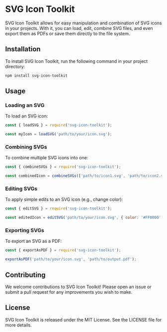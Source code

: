 # SVG Icon Toolkit

SVG Icon Toolkit allows for easy manipulation and combination of SVG icons in your projects. With it, you can load, edit, combine SVG files, and even export them as PDFs or save them directly to the file system.

## Installation

To install SVG Icon Toolkit, run the following command in your project directory:

```bash
npm install svg-icon-toolkit
```

## Usage

### Loading an SVG

To load an SVG icon:

```javascript
const { loadSVG } = require('svg-icon-toolkit');

const myIcon = loadSVG('path/to/your/icon.svg');
```

### Combining SVGs

To combine multiple SVG icons into one:

```javascript
const { combineSVGs } = require('svg-icon-toolkit');

const combinedIcon = combineSVGs(['path/to/icon1.svg', 'path/to/icon2.svg']);
```

### Editing SVGs

To apply simple edits to an SVG icon (e.g., change color):

```javascript
const { editSVG } = require('svg-icon-toolkit');

const editedIcon = editSVG('path/to/your/icon.svg', { color: '#FF0000' });
```

### Exporting SVGs

To export an SVG as a PDF:

```javascript
const { exportAsPDF } = require('svg-icon-toolkit');

exportAsPDF('path/to/your/icon.svg', 'path/to/output.pdf');
```

## Contributing

We welcome contributions to SVG Icon Toolkit! Please open an issue or submit a pull request for any improvements you wish to make.

## License

SVG Icon Toolkit is released under the MIT License. See the LICENSE file for more details.
